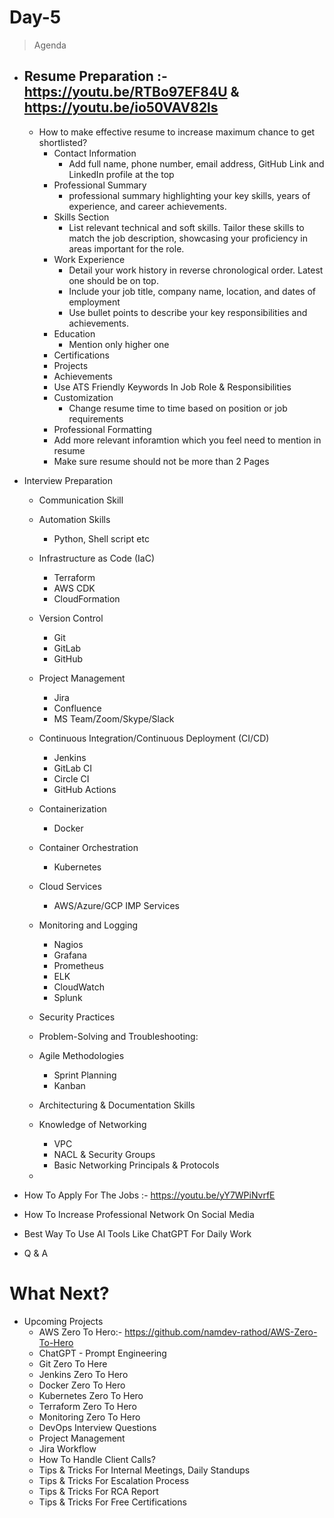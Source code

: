 # Day-5
> Agenda

- ## Resume Preparation :- https://youtu.be/RTBo97EF84U  & https://youtu.be/io50VAV82ls
    - How to make effective resume to increase maximum chance to get shortlisted?
        - Contact Information
            - Add full name, phone number, email address, GitHub Link and LinkedIn profile at the top
        - Professional Summary
            - professional summary highlighting your key skills, years of experience, and career achievements.
        - Skills Section
            - List relevant technical and soft skills. Tailor these skills to match the job description, showcasing your proficiency in areas important for the role.
        - Work Experience
            - Detail your work history in reverse chronological order. Latest one should be on top.
            - Include your job title, company name, location, and dates of employment
            - Use bullet points to describe your key responsibilities and achievements.
        - Education
            - Mention only higher one
        - Certifications
        - Projects
        - Achievements
        - Use ATS Friendly Keywords In Job Role & Responsibilities
        - Customization
            - Change resume time to time based on position or job requirements
        - Professional Formatting
        - Add more relevant inforamtion which you feel need to mention in resume
        - Make sure resume should not be more than 2 Pages
                     
- Interview Preparation
    - Communication Skill
    - Automation Skills
        - Python, Shell script etc
    - Infrastructure as Code (IaC)
        - Terraform
        - AWS CDK
        - CloudFormation
    - Version Control
        - Git
        - GitLab
        - GitHub
    - Project Management
        - Jira
        - Confluence
        - MS Team/Zoom/Skype/Slack
    - Continuous Integration/Continuous Deployment (CI/CD)
        - Jenkins
        - GitLab CI
        - Circle CI
        - GitHub Actions
    
    - Containerization
        - Docker

    - Container Orchestration    
        - Kubernetes

    - Cloud Services
        - AWS/Azure/GCP IMP Services
    - Monitoring and Logging
        - Nagios
        - Grafana
        - Prometheus
        - ELK
        - CloudWatch
        - Splunk
    - Security Practices
    - Problem-Solving and Troubleshooting:
    - Agile Methodologies
        - Sprint Planning
        - Kanban 

    - Architecturing & Documentation Skills
    - Knowledge of Networking
        - VPC
        - NACL & Security Groups
        - Basic Networking Principals & Protocols

    -     

- How To Apply For The Jobs :- https://youtu.be/yY7WPiNvrfE
- How To Increase Professional Network On Social Media
- Best Way To Use AI Tools Like ChatGPT For Daily Work
- Q & A

# What Next?
- Upcoming Projects
    - AWS Zero To Hero:- https://github.com/namdev-rathod/AWS-Zero-To-Hero
    - ChatGPT - Prompt Engineering
    - Git Zero To Here
    - Jenkins Zero To Hero
    - Docker Zero To Hero
    - Kubernetes Zero To Hero
    - Terraform Zero To Hero
    - Monitoring Zero To Hero
    - DevOps Interview Questions
    - Project Management
    - Jira Workflow
    - How To Handle Client Calls?
    - Tips & Tricks For Internal Meetings, Daily Standups
    - Tips & Tricks For Escalation Process
    - Tips & Tricks For RCA Report
    - Tips & Tricks For Free Certifications

    
